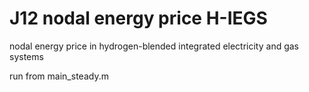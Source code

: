 # J12 nodal energy price H-IEGS
 nodal energy price in hydrogen-blended integrated electricity and gas systems

run from main_steady.m